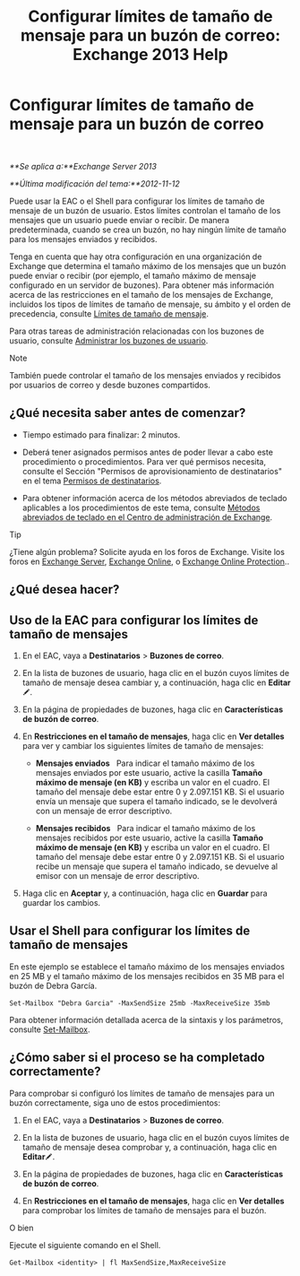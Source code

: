 ﻿---
title: 'Configurar límites de tamaño de mensaje para un buzón de correo: Exchange 2013 Help'
TOCTitle: Configurar límites de tamaño de mensaje para un buzón de correo
ms:assetid: d1220685-14c0-4c4f-abb2-3920f3046212
ms:mtpsurl: https://technet.microsoft.com/es-es/library/Bb124708(v=EXCHG.150)
ms:contentKeyID: 50556887
ms.date: 04/23/2018
mtps_version: v=EXCHG.150
ms.translationtype: HT
---

# Configurar límites de tamaño de mensaje para un buzón de correo

 

_**Se aplica a:**Exchange Server 2013_

_**Última modificación del tema:**2012-11-12_

Puede usar la EAC o el Shell para configurar los límites de tamaño de mensaje de un buzón de usuario. Estos límites controlan el tamaño de los mensajes que un usuario puede enviar o recibir. De manera predeterminada, cuando se crea un buzón, no hay ningún límite de tamaño para los mensajes enviados y recibidos.

Tenga en cuenta que hay otra configuración en una organización de Exchange que determina el tamaño máximo de los mensajes que un buzón puede enviar o recibir (por ejemplo, el tamaño máximo de mensaje configurado en un servidor de buzones). Para obtener más información acerca de las restricciones en el tamaño de los mensajes de Exchange, incluidos los tipos de límites de tamaño de mensaje, su ámbito y el orden de precedencia, consulte [Límites de tamaño de mensaje](message-size-limits-exchange-2013-help.md).

Para otras tareas de administración relacionadas con los buzones de usuario, consulte [Administrar los buzones de usuario](manage-user-mailboxes-exchange-2013-help.md).


> [!NOTE]
> También puede controlar el tamaño de los mensajes enviados y recibidos por usuarios de correo y desde buzones compartidos.



## ¿Qué necesita saber antes de comenzar?

  - Tiempo estimado para finalizar: 2 minutos.

  - Deberá tener asignados permisos antes de poder llevar a cabo este procedimiento o procedimientos. Para ver qué permisos necesita, consulte el Sección "Permisos de aprovisionamiento de destinatarios" en el tema [Permisos de destinatarios](recipients-permissions-exchange-2013-help.md).

  - Para obtener información acerca de los métodos abreviados de teclado aplicables a los procedimientos de este tema, consulte [Métodos abreviados de teclado en el Centro de administración de Exchange](keyboard-shortcuts-in-the-exchange-admin-center-exchange-online-protection-help.md).


> [!TIP]
> ¿Tiene algún problema? Solicite ayuda en los foros de Exchange. Visite los foros en <A href="https://go.microsoft.com/fwlink/p/?linkid=60612">Exchange Server</A>, <A href="https://go.microsoft.com/fwlink/p/?linkid=267542">Exchange Online</A>, o <A href="https://go.microsoft.com/fwlink/p/?linkid=285351">Exchange Online Protection</A>..



## ¿Qué desea hacer?

## Uso de la EAC para configurar los límites de tamaño de mensajes

1.  En el EAC, vaya a **Destinatarios** \> **Buzones de correo**.

2.  En la lista de buzones de usuario, haga clic en el buzón cuyos límites de tamaño de mensaje desea cambiar y, a continuación, haga clic en **Editar**![Icono Editar](images/Bb124582.6f53ccb2-1f13-4c02-bea0-30690e6ea71d(EXCHG.150).gif "Icono Editar").

3.  En la página de propiedades de buzones, haga clic en **Características de buzón de correo**.

4.  En **Restricciones en el tamaño de mensajes**, haga clic en **Ver detalles** para ver y cambiar los siguientes límites de tamaño de mensajes:
    
      - **Mensajes enviados**   Para indicar el tamaño máximo de los mensajes enviados por este usuario, active la casilla **Tamaño máximo de mensaje (en KB)** y escriba un valor en el cuadro. El tamaño del mensaje debe estar entre 0 y 2.097.151 KB. Si el usuario envía un mensaje que supera el tamaño indicado, se le devolverá con un mensaje de error descriptivo.
    
      - **Mensajes recibidos**   Para indicar el tamaño máximo de los mensajes recibidos por este usuario, active la casilla **Tamaño máximo de mensaje (en KB)** y escriba un valor en el cuadro. El tamaño del mensaje debe estar entre 0 y 2.097.151 KB. Si el usuario recibe un mensaje que supera el tamaño indicado, se devuelve al emisor con un mensaje de error descriptivo.

5.  Haga clic en **Aceptar** y, a continuación, haga clic en **Guardar** para guardar los cambios.

## Usar el Shell para configurar los límites de tamaño de mensajes

En este ejemplo se establece el tamaño máximo de los mensajes enviados en 25 MB y el tamaño máximo de los mensajes recibidos en 35 MB para el buzón de Debra García.

    Set-Mailbox "Debra Garcia" -MaxSendSize 25mb -MaxReceiveSize 35mb

Para obtener información detallada acerca de la sintaxis y los parámetros, consulte [Set-Mailbox](https://technet.microsoft.com/es-es/library/bb123981\(v=exchg.150\)).

## ¿Cómo saber si el proceso se ha completado correctamente?

Para comprobar si configuró los límites de tamaño de mensajes para un buzón correctamente, siga uno de estos procedimientos:

1.  En el EAC, vaya a **Destinatarios** \> **Buzones de correo**.

2.  En la lista de buzones de usuario, haga clic en el buzón cuyos límites de tamaño de mensaje desea comprobar y, a continuación, haga clic en **Editar**![Icono Editar](images/Bb124582.6f53ccb2-1f13-4c02-bea0-30690e6ea71d(EXCHG.150).gif "Icono Editar").

3.  En la página de propiedades de buzones, haga clic en **Características de buzón de correo**.

4.  En **Restricciones en el tamaño de mensajes**, haga clic en **Ver detalles** para comprobar los límites de tamaño de mensajes para el buzón.

O bien

Ejecute el siguiente comando en el Shell.

    Get-Mailbox <identity> | fl MaxSendSize,MaxReceiveSize

